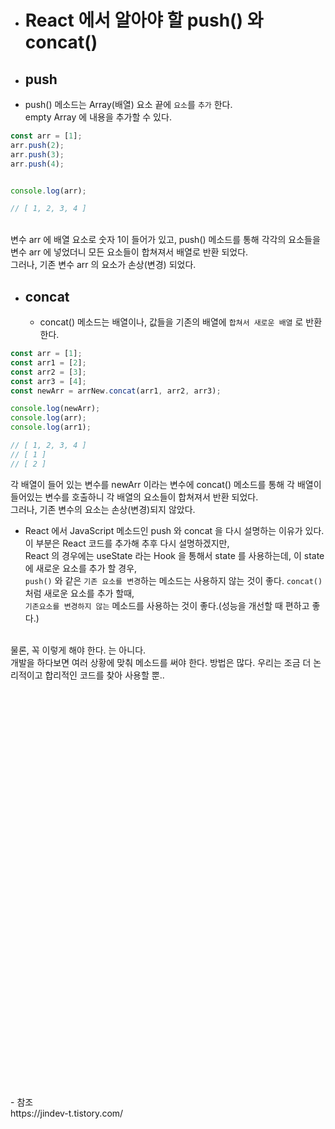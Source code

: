   - # React 에서 알아야 할 push() 와 concat()
  
  - ## push
   - push() 메소드는 Array(배열) 요소 끝에 `요소`를 `추가` 한다.<br>
empty Array 에 내용을 추가할 수 있다.

```javascript
const arr = [1];
arr.push(2);
arr.push(3);
arr.push(4);


console.log(arr);

// [ 1, 2, 3, 4 ]
```
<br>
변수 arr 에 배열 요소로 숫자 1이 들어가 있고, push() 메소드를 통해 각각의 요소들을 변수 arr 에 넣었더니 모든 요소들이 합쳐져서 배열로 반환 되었다.<br>
그러나, 기존 변수 arr 의 요소가 손상(변경) 되었다.<br>

- ## concat
  - concat() 메소드는 배열이나, 값들을 기존의 배열에 `합쳐서 새로운 배열` 로 반환 한다.
```javascript
const arr = [1];
const arr1 = [2];
const arr2 = [3];
const arr3 = [4];
const newArr = arrNew.concat(arr1, arr2, arr3);

console.log(newArr);
console.log(arr);
console.log(arr1);

// [ 1, 2, 3, 4 ]
// [ 1 ]
// [ 2 ]
```
각 배열이 들어 있는 변수를 newArr 이라는 변수에 concat() 메소드를 통해 각 배열이 들어있는 변수를 호출하니 각 배열의 요소들이 합쳐져서 반환 되었다.<br>
그러나, 기존 변수의 요소는 손상(변경)되지 않았다.<br>

- React 에서 JavaScript 메소드인 push 와 concat 을 다시 설명하는 이유가 있다. 이 부분은 React 코드를 추가해 추후 다시 설명하겠지만,<br>
React 의 경우에는 useState 라는 Hook 을 통해서 state 를 사용하는데, 이 state 에 새로운 요소를 추가 할 경우,<br>
`push()` 와 같은 `기존 요소를 변경`하는 메소드는 사용하지 않는 것이 좋다. `concat()` 처럼 새로운 요소를 추가 할때,<br>
`기존요소를 변경하지 않는` 메소드를 사용하는 것이 좋다.(성능을 개선할 때 편하고 좋다.)<br>
<br>
물론, 꼭 이렇게 해야 한다. 는 아니다.<br>
개발을 하다보면 여러 상황에 맞춰 메소드를 써야 한다. 방법은 많다. 우리는 조금 더 논리적이고 합리적인 코드를 찾아 사용할 뿐..
<br><br><br><br><br><br><br><br><br><br><br><br><br><br><br><br><br><br><br><br><br><br><br><br><br><br><br><br><br><br><br><br><br><br><br><br><br><br><br><br>
- 참조<br>
https://jindev-t.tistory.com/
